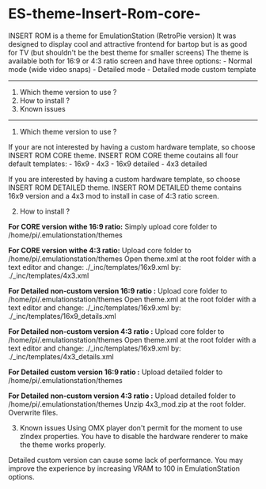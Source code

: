 # ES-theme-Insert-Rom-core-
INSERT ROM is a theme for EmulationStation (RetroPie version)
It was designed to display cool and attractive frontend for bartop but is as good for TV (but shouldn't be the best theme for smaller screens)
The theme is available both for 16:9 or 4:3 ratio screen and have three options:
	- Normal mode (wide video snaps)
	- Detailed mode
	- Detailed mode custom template


--------------------------------------------------------------------
1) Which theme version to use ?
2) How to install ?
3) Known issues
--------------------------------------------------------------------


1) Which theme version to use ?

If your are not interested by having a custom hardware template, so choose INSERT ROM CORE theme.
INSERT ROM CORE theme coutains all four default templates:
	- 16x9
	- 4x3
	- 16x9 detailed
	- 4x3 detailed
	
If you are interested by having a custom hardware template, so choose INSERT ROM DETAILED theme.
INSERT ROM DETAILED theme contains 16x9 version and a 4x3 mod to install in case of 4:3 ratio screen.


2) How to install ?

**For CORE version withe 16:9 ratio:**
	Simply upload core folder to /home/pi/.emulationstation/themes

**For CORE version withe 4:3 ratio:**
	Upload core folder to /home/pi/.emulationstation/themes
	Open theme.xml at the root folder with a text editor and
	change: <include>./_inc/templates/16x9.xml</include>
	by: <include>./_inc/templates/4x3.xml</include>

**For Detailed non-custom version 16:9 ratio :**
	Upload core folder to /home/pi/.emulationstation/themes
	Open theme.xml at the root folder with a text editor and
	change: <include>./_inc/templates/16x9.xml</include>
	by: <include>./_inc/templates/16x9_details.xml</include>

**For Detailed non-custom version 4:3 ratio :**
	Upload core folder to /home/pi/.emulationstation/themes
	Open theme.xml at the root folder with a text editor and
	change: <include>./_inc/templates/16x9.xml</include>
	by: <include>./_inc/templates/4x3_details.xml</include>

**For Detailed custom version 16:9 ratio :**
	Upload detailed folder to /home/pi/.emulationstation/themes

**For Detailed non-custom version 4:3 ratio :**
	Upload detailed folder to /home/pi/.emulationstation/themes
	Unzip 4x3_mod.zip at the root folder. Overwrite files.
	
	
3) Known issues
Using OMX player don't permit for the moment to use zIndex properties. You have to disable the hardware renderer to make the theme works properly.

Detailed custom version can cause some lack of performance. You may improve the experience by increasing VRAM to 100 in EmulationStation options.
